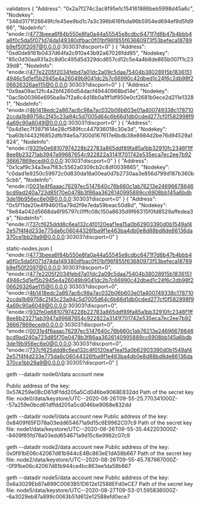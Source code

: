 validators
{
	"Address": "0x2a7f274c3ac8f95e1c154161886beb5998d45a6c",
	"Nodekey": "346d3171f26649fcfe45ee9bd1c7a3c396b616fbda96b5954ed694ef9d5fd966",
	"NodeInfo": "enode://4773beea6f84b550e8fa0a44a55545e8cdbc6471f7d6b47b4bbb4a6f0c5da5f071d74da149380dfbac0f01bf96f855f63680973f53befeca18789b9ef50f2097@0.0.0.0:30303?discport=0"
}
{
	"Address": "0xd0de9161b0437d64fa2c910a43b92a67026fdd95",
	"Nodekey": "85c0d30aa931a2c8d0c495d5d329dcd657cd12c5e4a4b8de865b007f1c2339d8",
	"NodeInfo": "enode://477e2205f2034febd7a01dc2a09c5daa75404b38028915b18361514946c5d1ef5b2945e4a26049b9041dc2b7c66990c42dbed1c24f6c2db98f206626326ae115@0.0.0.0:30303?discport=0"
}
{
	"Address": "0x9aa09ac12fc4a2bf4260d54dacf49440968bd14e",
	"Nodekey": "0ac5b00366e695ba9a7f2a8c4d18b0a1ff1df950e0cf2681b0ece2d211e13281",
	"NodeInfo": "enode://4b1418edc2a867ac6c98a7ac032b06b603e01a400749338c1787102ccda1b89758c2f45c23a94c5d7005d64c6b66d1db0cded277cf0f582998f94a69c90a6049@0.0.0.0:30303?discport=0"
}
{
	"Address": "0x4d1ec7f3871614e28cf589fcc447936018c30e3d",
	"Nodekey": "ba60b14432f6852dfb1f4e5a7300d167617e6bdb38e8984d2be76d94529a1824",
	"NodeInfo": "enode://932fe0e68107974228b22783a865ddf89fa85a1bb32910fc2346f1ff8ee8b23271ab3947a99687654c922822a3141f701742e535eca7ec2ee7b9236667869ece@0.0.0.0:30303?discport=0"
}
{
	"Address": "0x1caf9c34a3ea7f83c5562a0309cb2c8df0039865",
	"Nodekey": "c0dad1e9250c59972c0d830da18a00ea0d7b2730aa3e856d799d187b360b5cbb",
	"NodeInfo": "enode://0031e4f6aaac76297ec5147640c76b660c1ab76213e24696678646bcd9ad240a723d85f70e0478b3f86aa3626140995889cc6908bb145a6bdb3de19b956ec6e0@0.0.0.0:30303?discport=0"
}
{
	"Address": "0x5f11de20e4f946015a79d2f9e7eda59beac50d8d",
	"Nodekey": "9e84a042d5668da6f95797c0fffc08c150a8635d9f66315f0fd8529affedea3a",
	"NodeInfo": "enode://737cf625ddd8c6ea132c4f0120eaf1ea15a0b62903390d0b1549af42e57f4f4d233e775da6c06044326fba9f1e463ba4db0e8d88bd8de86136da370ce1bb29a9@0.0.0.0:30303?discport=0"
}


static-nodes.json
[
	"enode://4773beea6f84b550e8fa0a44a55545e8cdbc6471f7d6b47b4bbb4a6f0c5da5f071d74da149380dfbac0f01bf96f855f63680973f53befeca18789b9ef50f2097@0.0.0.0:30303?discport=0",
	"enode://477e2205f2034febd7a01dc2a09c5daa75404b38028915b18361514946c5d1ef5b2945e4a26049b9041dc2b7c66990c42dbed1c24f6c2db98f206626326ae115@0.0.0.0:30303?discport=0",
	"enode://4b1418edc2a867ac6c98a7ac032b06b603e01a400749338c1787102ccda1b89758c2f45c23a94c5d7005d64c6b66d1db0cded277cf0f582998f94a69c90a6049@0.0.0.0:30303?discport=0",
	"enode://932fe0e68107974228b22783a865ddf89fa85a1bb32910fc2346f1ff8ee8b23271ab3947a99687654c922822a3141f701742e535eca7ec2ee7b9236667869ece@0.0.0.0:30303?discport=0",
	"enode://0031e4f6aaac76297ec5147640c76b660c1ab76213e24696678646bcd9ad240a723d85f70e0478b3f86aa3626140995889cc6908bb145a6bdb3de19b956ec6e0@0.0.0.0:30303?discport=0",
	"enode://737cf625ddd8c6ea132c4f0120eaf1ea15a0b62903390d0b1549af42e57f4f4d233e775da6c06044326fba9f1e463ba4db0e8d88bd8de86136da370ce1bb29a9@0.0.0.0:30305?discport=0"
]


geth --datadir node0/data account new

Public address of the key:   0x57A259e0BcD61dFfdd205a5Cd046be9068E832dd
Path of the secret key file: node0/data/keystore/UTC--2020-08-26T09-55-25.770341000Z--57a259e0bcd61dffdd205a5cd046be9068e832dd

geth --datadir node1/data account new
Public address of the key:   0x8409f65FD78a03edd654671a9d15c6E9962C07c9
Path of the secret key file: node1/data/keystore/UTC--2020-08-26T09-55-35.442203000Z--8409f65fd78a03edd654671a9d15c6e9962c07c9

geth --datadir node2/data account new
Public address of the key:   0x0f91bE06c42067d81b944cE4Bc863eE1dA58b667
Path of the secret key file: node2/data/keystore/UTC--2020-08-26T09-55-45.787967000Z--0f91be06c42067d81b944ce4bc863ee1da58b667

geth --datadir node5/data account new
Public address of the key:  0x6a3029Eb87a899C0063B51D612e12588EFd0eCE7
Path of the secret key file: node5/data/keystore/UTC--2020-08-27T09-53-01.595836000Z--6a3029eb87a899c0063b51d612e12588efd0ece7 

